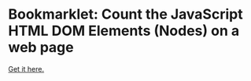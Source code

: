 Bookmarklet: Count the JavaScript HTML DOM Elements (Nodes) on a web page
==============================

<a href="https://wmeredith.github.io/Bookmarklet-Counting-JavaScript-HTML-DOM-Elements-Nodes-/" title="Link to Count JavaScript HTML DOM Elements (Nodes) on Page">Get it here.</a>




<!-- How to use
---------------

### In Firefox

Paste the following code into a web page and open it in a browser,
then put add the link to your favorites (drag the link in your tool bar).


```html
<!DOCTYPE html>
<html>
<head>
	<title>Count DOM nodes on a page</title>
</head>
<body>
<a href="javascript: (function () {alert(document.getElementsByTagName('*').length); }());">Count DOM nodes of a page: put me in your favorites</a>
</body>
</html>
```



### In Chrome

In Chrome, click Bookmarks->Bookmark Manager.
You should see a new tab with the bookmarks and folders listed.
Select the "Bookmarks Tab" folder on the left.
Click the "Organize" link, then "Add Page" in the drop down.
You should see two input fields. ...
Paste the javascript code below into the second field.


```js
javascript: (function () {alert(document.getElementsByTagName('*').length); }());
``` -->
